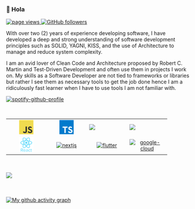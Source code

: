 ### 🤗 Hola

<p align="left">
  <a href="https://github.com/Gyekye/Gyekye">
    <img src="https://komarev.com/ghpvc/?username=Gyekye" alt="page views" />
  </a>
  <a href="https://github.com/Gyekye?tab=followers">
    <img alt="GitHub followers" src="https://img.shields.io/github/followers/Gyekye?color=green&logo=github">
  </a>
</p>
<p align="left">

  With over two (2) years of experience developing software, I have developed a deep and strong understanding of software development principles such as SOLID, YAGNI, KISS, and the use of Architecture to manage and reduce system complexity.

  I am an avid lover of Clean Code and Architecture proposed by Robert C. Martin and Test-Driven Development and often use them in projects I work on.
  My skills as a Software Developer are not tied to frameworks or libraries but rather I see them as necessary tools to get the job done hence I am a     ridiculously fast learner when I have to use tools I am not familiar with. 

</p>

[![spotify-github-profile](https://spotify-github-profile.vercel.app/api/view?uid=epqmz9m2u8aalg9i1fw7ll1mh&cover_image=true&theme=novatorem&bar_color=74c69d&bar_color_cover=false)](https://github.com/kittinan/spotify-github-profile)

<br>

<div align="left">
    <table>
    <tr>
      <td align="center" width="96">
        <a href="https://developer.mozilla.org/en-US/docs/Web/JavaScript" target="_blank" rel="noreferrer"> 
          <img src="https://raw.githubusercontent.com/devicons/devicon/master/icons/javascript/javascript-original.svg" alt="javascript" width="40"                      height="40"/> 
        </a>
      </td>
      <td align="center" width="96">
        <a href="https://www.typescriptlang.org/docs/handbook/typescript-in-5-minutes.html">
           <img src="https://raw.githubusercontent.com/devicons/devicon/master/icons/typescript/typescript-original.svg" alt="typescript" width="40"                      height="40"/> 
        </a>
      </td>
      <td>
          <img src="https://cdn.jsdelivr.net/gh/devicons/devicon/icons/dart/dart-original.svg" />
      </td>
      <td>
          <img src="https://cdn.jsdelivr.net/gh/devicons/devicon/icons/firebase/firebase-plain.svg" />
      </td>
    </tr>
    <tr>
      <td align="center" width="96">
         <a href="https://reactjs.org/" target="_blank" rel="noreferrer"> 
           <img src="https://raw.githubusercontent.com/devicons/devicon/master/icons/react/react-original-wordmark.svg" alt="react" width="40"                     height="40"/>      
        </a> 
      </td>
      <td align="center" width="96">
        <a href="https://nextjs.org/" target="_blank" rel="noreferrer">
          <img src="https://cdn.worldvectorlogo.com/logos/nextjs-2.svg" alt="nextjs" width="40" height="40"/>
        </a> 
      </td>
      <td align="center" width="96">
        <a href="https://flutter.dev" target="_blank" rel="noreferrer"> 
          <img src="https://www.vectorlogo.zone/logos/flutterio/flutterio-icon.svg" alt="flutter" width="40" height="40"/>
        </a> 
      </td>
      <td align="center" width="96">
        <a href="https://flutter.dev" target="_blank" rel="noreferrer"> 
          <img src="https://www.vectorlogo.zone/logos/google_cloud/google_cloud-icon.svg" alt="google-cloud" width="40" height="40"/>
        </a> 
      </td>
    </tr>
  </table>
  <br>
</div>



<div align="left">
  <br>
  <div align='left' style="margin: 0 auto"><img src="https://github-readme-streak-stats.herokuapp.com?user=gyekye"> </div>
  <br>
  <br>
</div>

[![My github activity graph](https://activity-graph.herokuapp.com/graph?username=gyekye&theme=xcode)](https://github.com/ashutosh00710/github-readme-activity-graph)
